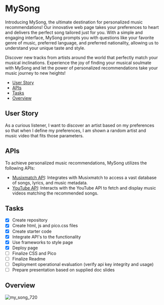 # MySong
Introducing MySong, the ultimate destination for personalized music recommendations! Our innovative web page takes your preferences to heart and delivers the perfect song tailored just for you. With a simple and engaging interface, MySong prompts you with questions like your favorite genre of music, preferred language, and preferred nationality, allowing us to understand your unique taste and style. 

Discover new tracks from artists around the world that perfectly match your musical inclinations. Experience the joy of finding your musical soulmate with MySong and let the power of personalized recommendations take your music journey to new heights! 
- [User Story](#user-story)
- [APIs](#apis)
- [Tasks](#tasks)
- [Overview](#overview)
## User Story

As a curious listener, I want to discover an artist based on my preferences so that when I define my preferences, I am shown a random artist and music video that fits those parameters.

## APIs

To achieve personalized music recommendations, MySong utilizes the following APIs:

- [Musixmatch API](https://developer.musixmatch.com/): Integrates with Musixmatch to access a vast database of songs, lyrics, and music metadata.
- [YouTube API](https://developers.google.com/youtube?hl=es-419): Interacts with the YouTube API to fetch and display music videos matching the recommended songs.


## Tasks
- [x] Create repository
- [x] Create html, js and pico.css files
- [x] Create starter code
- [x] Integrate API's to the functionality
- [x] Use frameworks to style page
- [x] Deploy page
- [ ] Finalize CSS and Pico
- [ ] Finalize Readme
- [ ] Deployment operational evaluation (verify api key integrity and usage)
- [ ] Prepare presentation based on supplied doc slides

## Overview
![my_song_720](https://user-images.githubusercontent.com/45185442/236972430-e2cdd556-8128-444b-9fa0-ceb031d51c14.png)
